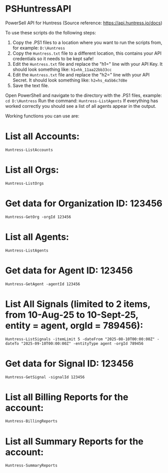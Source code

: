 # PSHuntressAPI
PowerSell API for Huntress (Source reference: https://api.huntress.io/docs)

To use these scripts do the following steps:
1) Copy the .PS1 files to a location where you want to run the scripts from, for example: ```D:\Huntress```
2) Copy the ```Huntress.txt``` file to a different location, this contains your API credentials so it needs to be kept safe!
3) Edit the ```Huntress.txt``` file and replace the "h1=" line with your API Key. It should look something like: ```h1=hk_11aa22bb33cc```
4) Edit the ```Huntress.txt``` file and replace the "h2=" line with your API Secret. It should look something like: ```h2=hs_4a5b6c7d8e```
5) Save the text file.

Open PowerShell and navigate to the directory with the .PS1 files, example: ```cd D:\Huntress```
Run the command: ```Huntress-ListAgents```
If everything has worked correctly you should see a list of all agents appear in the output.

Working functions you can use are:

# List all Accounts:
```Huntress-ListAccounts```

# List all Orgs:
```Huntress-ListOrgs```

# Get data for Organization ID: 123456
```Huntress-GetOrg -orgId 123456```

# List all Agents:
```Huntress-ListAgents```

# Get data for Agent ID: 123456
```Huntress-GetAgent -agentId 123456```

# List All Signals (limited to 2 items, from 10-Aug-25 to 10-Sept-25, entity = agent, orgId = 789456):
```Huntress-ListSignals -itemLimit 5 -dateFrom "2025-08-10T00:00:00Z" -dateTo "2025-09-10T00:00:00Z" -entityType agent -orgId 789456```

# Get data for Signal ID: 123456
```Huntress-GetSignal -signalId 123456```

# List all Billing Reports for the account:
```Huntress-BillingReports```

# List all Summary Reports for the account:
```Huntress-SummaryReports```
